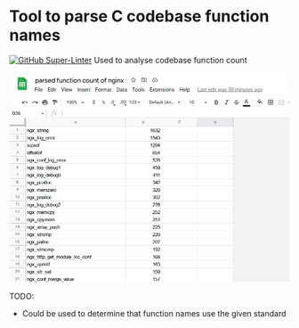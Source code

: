 # Tool to parse C codebase function names
[![GitHub Super-Linter](https://github.com/oasdflkjo/parse-function-names/workflows/Lint%20Code%20Base/badge.svg)](https://github.com/marketplace/actions/super-linter)
Used to analyse codebase function count

<!---image --->
![image](screenshot.png)

TODO: 
- Could be used to determine that function names use the given standard

